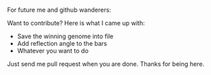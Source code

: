 For future me and github wanderers:

Want to contribute?
Here is what I came up with:
  - Save the winning genome into file
  - Add reflection angle to the bars
  - Whatever you want to do
  
Just send me pull request when you are done.
Thanks for being here.
